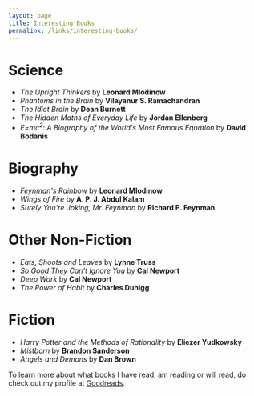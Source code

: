 ```yaml
---
layout: page
title: Interesting Books
permalink: /links/interesting-books/
---
```


# Science
* _The Upright Thinkers_ by **Leonard Mlodinow**
* _Phantoms in the Brain_ by **Vilayanur S. Ramachandran**
* _The Idiot Brain_ by **Dean Burnett**
* _The Hidden Maths of Everyday Life_ by **Jordan Ellenberg**
* <i>E=mc<sup>2</sup></i>: _A Biography of the World's Most Famous Equation_ by **David Bodanis**

# Biography
* _Feynman's Rainbow_ by **Leonard Mlodinow**
* _Wings of Fire_ by **A. P. J. Abdul Kalam**
* _Surely You're Joking, Mr. Feynman_ by **Richard P. Feynman**

# Other Non-Fiction
* _Eats, Shoots and Leaves_ by **Lynne Truss**
* _So Good They Can't Ignore You_ by **Cal Newport**
* _Deep Work_ by **Cal Newport**
* _The Power of Habit_ by **Charles Duhigg**

# Fiction
* _Harry Potter and the Methods of Rationality_ by **Eliezer Yudkowsky**
* _Mistborn_ by **Brandon Sanderson**
* _Angels and Demons_ by **Dan Brown**

To learn more about what books I have read, am reading or will read, do check out my profile at <a href="https://goodreads.com/mythreyiramesh" target="_blank">Goodreads</a>.
